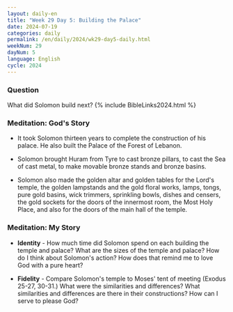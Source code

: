 ```yaml
---
layout: daily-en
title: "Week 29 Day 5: Building the Palace"
date: 2024-07-19
categories: daily
permalink: /en/daily/2024/wk29-day5-daily.html
weekNum: 29
dayNum: 5
language: English
cycle: 2024
---
```


### Question     
What did Solomon build next?
{% include BibleLinks2024.html %} 

### Meditation: God's Story   
+ It took Solomon thirteen years to complete the construction of his palace. He also built the Palace of the Forest of Lebanon. 

+ Solomon brought Huram from Tyre to cast bronze pillars, to cast the Sea of cast metal, to make movable bronze stands and bronze basins. 

+ Solomon also made the golden altar and golden tables for the Lord's temple, the golden lampstands and the gold floral works, lamps, tongs, pure gold basins, wick trimmers, sprinkling bowls, dishes and censers, the gold sockets for the doors of the innermost room, the Most Holy Place, and also for the doors of the main hall of the temple. 

### Meditation: My Story   
+ **Identity** - How much time did Solomon spend on each building the temple and palace? What are the sizes of the temple and palace? How do I think about Solomon's action? How does that remind me to love God with a pure heart? 

+ **Fidelity** - Compare Solomon's temple to Moses' tent of meeting (Exodus 25-27, 30-31.) What were the similarities and differences? What similarities and differences are there in their constructions? How can I serve to please God? 
